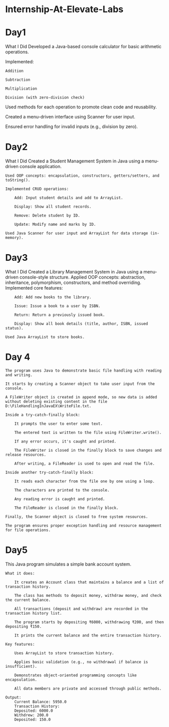 # Internship-At-Elevate-Labs

# Day1
What I Did
Developed a Java-based console calculator for basic arithmetic operations.

Implemented:

    Addition

    Subtraction

    Multiplication

    Division (with zero-division check)

Used methods for each operation to promote clean code and reusability.

Created a menu-driven interface using Scanner for user input.

Ensured error handling for invalid inputs (e.g., division by zero).

# Day2
What I Did
    Created a Student Management System in Java using a menu-driven console application.

    Used OOP concepts: encapsulation, constructors, getters/setters, and toString().

    Implemented CRUD operations:

        Add: Input student details and add to ArrayList.

        Display: Show all student records.

        Remove: Delete student by ID.

        Update: Modify name and marks by ID.

    Used Java Scanner for user input and ArrayList for data storage (in-memory).

# Day3
What I Did
    Created a Library Management System in Java using a menu-driven console-style structure.
    Applied OOP concepts: abstraction, inheritance, polymorphism, constructors, and method overriding.
    Implemented core features:

        Add: Add new books to the library.

        Issue: Issue a book to a user by ISBN.

        Return: Return a previously issued book.

        Display: Show all book details (title, author, ISBN, issued status).

    Used Java ArrayList to store books.

# Day 4
    The program uses Java to demonstrate basic file handling with reading and writing.

    It starts by creating a Scanner object to take user input from the console.

    A FileWriter object is created in append mode, so new data is added without deleting existing content in the file D:\FileHandlingInJavaEX\WriteFile.txt.

    Inside a try-catch-finally block:

        It prompts the user to enter some text.

        The entered text is written to the file using FileWriter.write().

        If any error occurs, it's caught and printed.

        The FileWriter is closed in the finally block to save changes and release resources.

        After writing, a FileReader is used to open and read the file.

    Inside another try-catch-finally block:

        It reads each character from the file one by one using a loop.

        The characters are printed to the console.

        Any reading error is caught and printed.

        The FileReader is closed in the finally block.

    Finally, the Scanner object is closed to free system resources.

    The program ensures proper exception handling and resource management for file operations.

# Day5

This Java program simulates a simple bank account system.

    What it does:

        It creates an Account class that maintains a balance and a list of transaction history.

        The class has methods to deposit money, withdraw money, and check the current balance.

        All transactions (deposit and withdraw) are recorded in the transaction history list.

        The program starts by depositing ₹6000, withdrawing ₹200, and then depositing ₹150.

        It prints the current balance and the entire transaction history.

    Key features:

        Uses ArrayList to store transaction history.

        Applies basic validation (e.g., no withdrawal if balance is insufficient).

        Demonstrates object-oriented programming concepts like encapsulation.

        All data members are private and accessed through public methods.
    
    Output:
        Current Balance: 5950.0
        Transaction History:
        Deposited: 6000.0
        Withdrew: 200.0
        Deposited: 150.0
